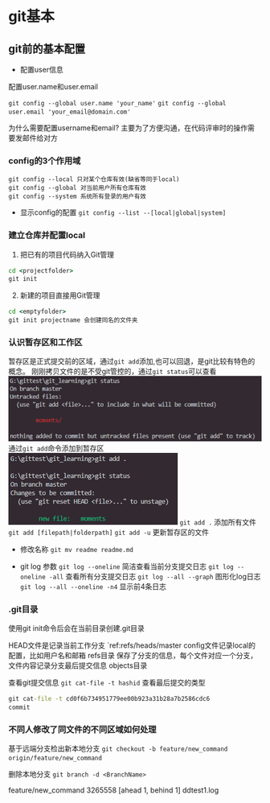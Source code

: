 # git基本

## git前的基本配置

+ 配置user信息

配置user.name和user.email

`git config --global user.name 'your_name'`
`git config --global user.email 'your_email@domain.com'`

为什么需要配置username和email?
主要为了方便沟通，在代码评审时的操作需要发邮件给对方

### config的3个作用域

```git
git config --local 只对某个仓库有效(缺省等同于local)
git config --global 对当前用户所有仓库有效
git config --system 系统所有登录的用户有效
```

+ 显示config的配置
`git config --list --[local|global|system]`

### 建立仓库并配置local

1. 把已有的项目代码纳入Git管理

```cmd
cd <projectfolder>
git init
```

2. 新建的项目直接用Git管理

```cmd
cd <emptyfolder>
git init projectname 会创建同名的文件夹
```

### 认识暂存区和工作区

暂存区是正式提交前的区域，通过`git add`添加,也可以回退，是git比较有特色的概念。
刚刚拷贝文件的是不受git管控的，通过`git status`可以查看
![gitstatus](imgs/gitstatus1.PNG)
通过`git add`命令添加到暂存区
![gitstatus](imgs/gitadd1.PNG)
`git add .` 添加所有文件
`git add [filepath|folderpath]`
`git add -u` 更新暂存区的文件

+ 修改名称
`git mv readme readme.md`

+ git log 参数
`git log --oneline` 简洁查看当前分支提交日志
`git log --oneline -all` 查看所有分支提交日志
`git log --all --graph` 图形化log日志
`git log --all --oneline -n4` 显示前4条日志

### .git目录

使用git init命令后会在当前目录创建.git目录

HEAD文件是记录当前工作分支
`ref:refs/heads/master
config文件记录local的配置，比如用户名和邮箱
refs目录 保存了分支的信息，每个文件对应一个分支，文件内容记录分支最后提交信息
objects目录

查看git提交信息
`git cat-file -t hashid` 查看最后提交的类型

```cmd
git cat-file -t cd0f6b734951779ee00b923a31b28a7b2586cdc6
commit
```

### 不同人修改了同文件的不同区域如何处理

基于远端分支检出新本地分支
`git checkout -b feature/new_command origin/feature/new_command`

删除本地分支
`git branch -d <BranchName>`

feature/new_command 3265558 [ahead 1, behind 1] ddtest1.log
